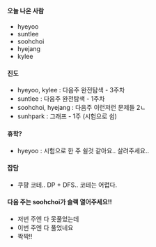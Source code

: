 #### 오늘 나온 사람
- hyeyoo
- suntlee
- soohchoi
- hyejang
- kylee

#### 진도

- hyeyoo, kylee :  다음주 완전탐색 - 3주차 
- suntlee : 다음주 완전탐색 - 1주차 
- soohchoi, hyejang : 다음주 이런저런 문제들 2ㄴ
- sunhpark : 그래프 - 1주 (시험으로 쉼)

#### 휴학?
- hyeyoo : 시험으로 한 주 쉴것 같아요.. 살려주세요..

#### 잡담
- 쿠팡 코테.. DP + DFS.. 코테는 어렵다.

#### 다음 주는 soohchoi가 슬랙 열어주세요!!
- 저번 주엔 다 못풀었는데
- 이번 주엔 다 풀었네요
- 짝짝!!
